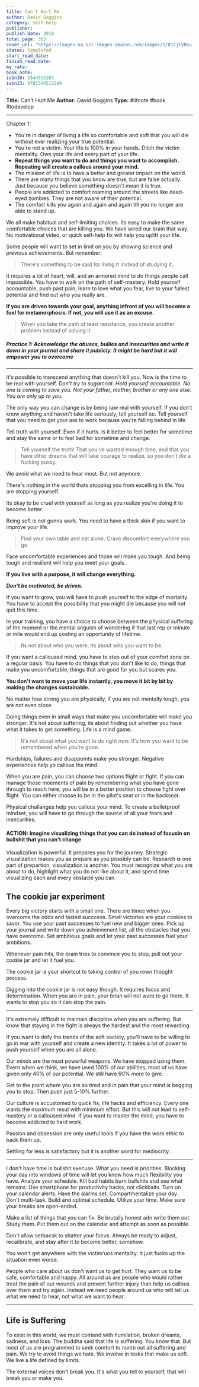 ```yaml
---
title: Can't Hurt Me
author: David Goggins
category: Self-help
publisher: 
publish_date: 2018
total_page: 363
cover_url: "https://images-na.ssl-images-amazon.com/images/I/812jTyNSu1L.jpg"
status: Completed
start_read_date: 
finish_read_date: 
my_rate: 
book_note: 
isbn10: 1544512287
isbn13: 9781544512280
---
```

**Title:** Can't Hurt Me
**Author:** David Goggins
**Type:** #litnote #book #todevelop 

----


Chapter 1:
- You're in danger of living a life so comfortable and soft that you will die without ever realizing your true potential.
- You're not a victim. Your life is 100% in your hands. Ditch the victim mentality. Own your life and every part of your life. 
- **Repeat things you want to do and things you want to accomplish. Repeating will create a callous around your mind.** 
- The mission of life is to have a better and greater impact on the world.
- There are many things that you know are true, but are false actually. Just because you believe something doesn't mean it is true. 
- People are addicted to comfort roaming around the streets like dead-eyed zombies. They are not aware of their potential. 
- The comfort kills you again and again and again till you no longer are able to stand up. 


We all make habitual and self-limiting choices. Its easy to make the same comfortable choices that are killing you. We have wired our brain that way. No motivational video, or quick self-help fix will help you uplift your life. 

Some people will want to set in limit on you by showing science and previous achievements. But remember:

> There's something to be said for living it instead of studying it. 

It requires a lot of heart, will, and an armored mind to do things people call impossible. You have to walk on the path of self-mastery. Hold yourself accountable, push past pain, learn to love what you fear, live to your fullest potential and find out who  you really are. 

**If you are driven towards your goal, anything infront of you will become a fuel for metamorphosis. If not, you will use it as an excuse.**

> When you take the path of least resistance, you create another problem instead of solving it. 

##### Practice 1: Acknowledge the abuses, bullies and insecurities and write it down in your journal and share it publicly. It might be hard but it will empower you to overcome

----
It's possible to transcend anything that doesn't kill you. 
Now is the time to be real with yourself. *Don't try to sugarcoat. Hold yourself accountable. No one is coming to save you. Not your father, mother, brother or any one else. You are only up to you.* 

The only way you can change is by being raw real with yourself. If you don't know anything and haven't take life seriously, tell yourself so. Tell yourself that you need to get your ass to work because you're falling behind in life. 

Tell truth with yourself. Even if it hurts. Is it better to feel better for sometime and stay the same or to feel bad for sometime and change. 

> Tell yourself the truth! That you’ve wasted enough time, and that you have other dreams that will take courage to realize, so you don’t die a fucking pussy.

We avoid what we need to hear most. But not anymore. 

There's nothing in the world thats stopping you from excelling in life. You are stopping yourself. 

Its okay to be cruel with yourself as long as you realize you're doing it to become better. 

Being soft is not gonna work. You need to have a thick skin if you want to improve your life. 

> Find your own table and eat alone. Crave discomfort everywhere you go. 

Face uncomfortable experiences and those will make you tough. And being tough and resilient will help you meet your goals. 

**If you live with a purpose, it will change everything.** 

***Don't be motivated, be driven.***

If you want to grow, you will have to push yourself to the edge of mortality. You have to accept the possibility that you might die because you will not quit this time. 

In your training, you have a choice to choose between the physical suffering of the moment or the mental anguish of wondering if that last rep or minute or mile would end up costing an opportunity of lifetime. 

> Its not about who you were, Its about who you want to be.

If you want a calloused mind, you have to step out of your comfort zone on a regular basis. You have to do things that you don't like to do, things that make you uncomfortable, things that are good for you but scares you. 

**You don't want to move your life instantly, you move it bit by bit by making the changes sustainable.**

No matter how strong you are physically, if you are not mentally tough, you are not even close.

Doing things even in small ways that make you uncomfortable will make you stronger. It's not about suffering, its about finding out whether you have what it takes to get something. Life is a mind game.

> It's not about what you want to do right now. It's how you want to be remembered when you're gone. 

Hardships, failures and disappoints make you stronger. Negative experiences help yo callous the mind. 

When you are pain, you can choose two options flight or fight. If you can manage those moements of pain by remembering what you have gone through to reach here, you will be in a better position to choose fight over flight. You can either choose to be in the pilot's seat or in the backseat.

Physical challanges help you callous your mind. To create a bulletproof mindset, you will have to go through the source of all your fears and insecurities. 

#### ACTION: Imagine visualizing things that you can do instead of focusin on bullshit that you can't change
Visualization is powerful. It prepares you for the journey. Strategic visualization makes you as prepare as you possibly can be.  Research is one part of prepartion, visualization is another. You must recognize what you are about to do, highlight what you do not like about it, and spend time visualizing each and every obstacle you can.

## The cookie jar experiment
Every big victory starts with a small one. There are times when you overcome the odds and tasted succcess. Small victories are your cookies to savor. You use your past successes to fuel new and bigger ones. 
Pick up your journal and write down you achievement list, all the obstacles that you have overcome. Set ambitious goals and let your past successes fuel your ambitions. 

Whenever pain hits, the brain tries to convince you to stop, pull out your cookie jar and let it fuel you. 

The cookie jar is your shortcut to taking control of you rown thought process. 

Digging into the cookie jar is not easy though. It requires focus and determination. When you are in pain, your brian will not want to go there. It wants to stop you so it can stop the pain. 

---
It's extremely difficult to maintain discipline when you are suffering. But know that staying in the fight is always the hardest and the most rewarding. 

If you want to defy the trends of the soft society, you'll have to be willing to go in war with yourself and create a new identity. It takes a lot of power to push yourself when you are all alone. 

Our minds are the most powerful weapons. We have stopped using them. Evern when we think, we have used 100% of our abilities, most of us have given only 40% of our potential. We still have 60% more to give. 

Get to the point where you are so tired and in pain that your mind is begging you to stop. Then push just 5-10% further. 

Our culture is accustomed to quick fix, life hacks and efficiency. Every one wants the maximum resut with minimum effort. But this will not lead to self-mastery or a calloused mind. If you want to master the mind, you have to become addicted to hard work.

Passion and obsession are only useful tools if you have the work ethic to back them up. 

Settling for less is satisfactory but it is another word for mediocrity. 

---
I don't have time is bullshit execuse. What you need is priorities. Blocking your day into windows of time will let you know how much flexibility you have.  Analyze your schedule. Kill bad habits burn bullshits and see what remains.  Use smartphone for productivity hacks, not clickbaits. Turn on your calendar alerts. Have the alarms set. Compartmentalize your day. Don't multi-task. Build and optimal schedule. Utilize your time. Make sure your breaks are open-ended.

Make a list of things that you can fix. Be brutally honest adn write them out. Study them. Put them out on the calendar and attempt as soon as possible. 

Don't allow setbacsk to shatter your focus. Always be ready to adjust, recalibrate, and stay after it to become better, somehow.

You won't get anywhere with the victim'uos mentality. It just fucks up the situation even worse. 

People who care about us don't want us to get hurt. They want us to be safe, comfortable and happy. All around us are people who would rather treat the pain of our wounds and prevent further injury than help us callous over them and try again. Instead we need people around us who will tell us what we need to hear, not what we want to hear. 

---
## Life is Suffering
To exist in this world, we must contend with humilation, broken dreams, sadness, and loss. The buddha said that life is suffering. You know that. But most of us are programmed to seek comfort to numb out all suffering and pain. We try to avoid things we hate. We involve in tasks that make us soft. We live a life defined by limits. 

The external voices don't break you. It's what you tell to yourself, that will break you or make you. 